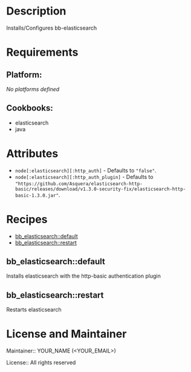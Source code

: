 # Description

Installs/Configures bb-elasticsearch

# Requirements

## Platform:

*No platforms defined*

## Cookbooks:

* elasticsearch
* java

# Attributes

* `node[:elasticsearch][:http_auth]` -  Defaults to `"false"`.
* `node[:elasticsearch][:http_auth_plugin]` -  Defaults to `"https://github.com/Asquera/elasticsearch-http-basic/releases/download/v1.3.0-security-fix/elasticsearch-http-basic-1.3.0.jar"`.

# Recipes

* [bb_elasticsearch::default](#bb_elasticsearchdefault)
* [bb_elasticsearch::restart](#bb_elasticsearchrestart)

## bb_elasticsearch::default

Installs elasticsearch with the http-basic authentication plugin

## bb_elasticsearch::restart

Restarts elasticsearch

# License and Maintainer

Maintainer:: YOUR_NAME (<YOUR_EMAIL>)

License:: All rights reserved
